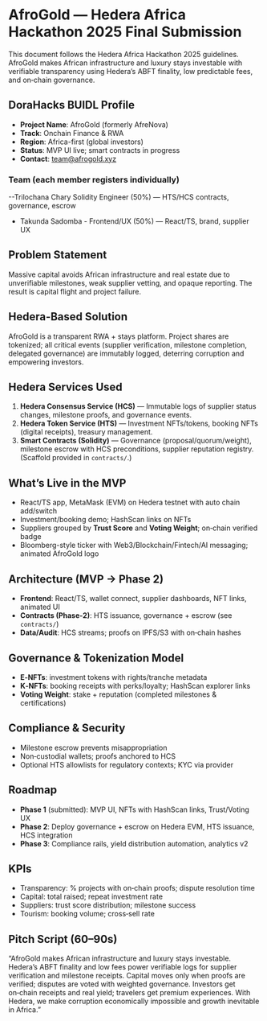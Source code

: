 # AfroGold — Hedera Africa Hackathon 2025 Final Submission

This document follows the Hedera Africa Hackathon 2025 guidelines. AfroGold makes African infrastructure and luxury stays investable with verifiable transparency using Hedera’s ABFT finality, low predictable fees, and on‑chain governance.

## DoraHacks BUIDL Profile
- **Project Name**: AfroGold (formerly AfreNova)
- **Track**: Onchain Finance & RWA
- **Region**: Africa-first (global investors)
- **Status**: MVP UI live; smart contracts in progress
- **Contact**: team@afrogold.xyz

### Team (each member registers individually)
--Trilochana Chary Solidity Engineer (50%) — HTS/HCS contracts, governance, escrow
-  Takunda Sadomba - Frontend/UX (50%) — React/TS, brand, supplier UX


## Problem Statement
Massive capital avoids African infrastructure and real estate due to unverifiable milestones, weak supplier vetting, and opaque reporting. The result is capital flight and project failure.

## Hedera-Based Solution
AfroGold is a transparent RWA + stays platform. Project shares are tokenized; all critical events (supplier verification, milestone completion, delegated governance) are immutably logged, deterring corruption and empowering investors.

## Hedera Services Used
1. **Hedera Consensus Service (HCS)** — Immutable logs of supplier status changes, milestone proofs, and governance events.
2. **Hedera Token Service (HTS)** — Investment NFTs/tokens, booking NFTs (digital receipts), treasury management.
3. **Smart Contracts (Solidity)** — Governance (proposal/quorum/weight), milestone escrow with HCS preconditions, supplier reputation registry. (Scaffold provided in `contracts/`.)

## What’s Live in the MVP
- React/TS app, MetaMask (EVM) on Hedera testnet with auto chain add/switch
- Investment/booking demo; HashScan links on NFTs
- Suppliers grouped by **Trust Score** and **Voting Weight**; on‑chain verified badge
- Bloomberg-style ticker with Web3/Blockchain/Fintech/AI messaging; animated AfroGold logo

## Architecture (MVP → Phase 2)
- **Frontend**: React/TS, wallet connect, supplier dashboards, NFT links, animated UI
- **Contracts (Phase‑2)**: HTS issuance, governance + escrow (see `contracts/`)
- **Data/Audit**: HCS streams; proofs on IPFS/S3 with on‑chain hashes

## Governance & Tokenization Model
- **E‑NFTs**: investment tokens with rights/tranche metadata
- **K‑NFTs**: booking receipts with perks/loyalty; HashScan explorer links
- **Voting Weight**: stake + reputation (completed milestones & certifications)

## Compliance & Security
- Milestone escrow prevents misappropriation
- Non‑custodial wallets; proofs anchored to HCS
- Optional HTS allowlists for regulatory contexts; KYC via provider

## Roadmap
- **Phase 1** (submitted): MVP UI, NFTs with HashScan links, Trust/Voting UX
- **Phase 2**: Deploy governance + escrow on Hedera EVM, HTS issuance, HCS integration
- **Phase 3**: Compliance rails, yield distribution automation, analytics v2

## KPIs
- Transparency: % projects with on‑chain proofs; dispute resolution time
- Capital: total raised; repeat investment rate
- Suppliers: trust score distribution; milestone success
- Tourism: booking volume; cross‑sell rate

## Pitch Script (60–90s)
“AfroGold makes African infrastructure and luxury stays investable. Hedera’s ABFT finality and low fees power verifiable logs for supplier verification and milestone receipts. Capital moves only when proofs are verified; disputes are voted with weighted governance. Investors get on‑chain receipts and real yield; travelers get premium experiences. With Hedera, we make corruption economically impossible and growth inevitable in Africa.”
